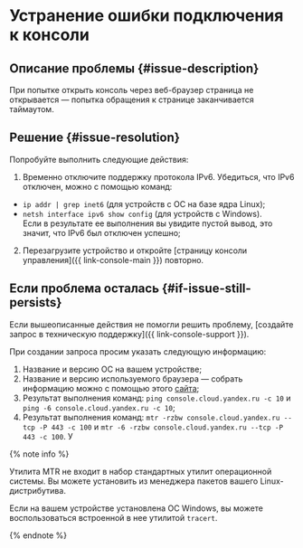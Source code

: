 # Устранение ошибки подключения к консоли


## Описание проблемы {#issue-description}

При попытке открыть консоль через веб-браузер страница не открывается — попытка обращения к странице заканчивается таймаутом.

## Решение {#issue-resolution}

Попробуйте выполнить следующие действия:

1. Временно отключите поддержку протокола IPv6. 
Убедиться, что IPv6 отключен, можно с помощью команд:
  * `ip addr | grep inet6` (для устройств с ОС на базе ядра Linux);
  * `netsh interface ipv6 show config` (для устройств c Windows).  
Если в результате ее выполнения вы увидите пустой вывод, это значит, что IPv6 был отключен успешно;

2. Перезагрузите устройство и откройте [страницу консоли управления]({{ link-console-main }}) повторно.


## Если проблема осталась {#if-issue-still-persists}

Если вышеописанные действия не помогли решить проблему, [создайте запрос в техническую поддержку]({{ link-console-support }}).

При создании запроса просим указать следующую информацию:

1. Название и версию ОС на вашем устройстве;
2. Название и версию используемого браузера — собрать информацию можно с помощью этого [сайта](https://whatmyuseragent.com/);
3. Результат выполнения команд: `ping console.cloud.yandex.ru -c 10` и `ping -6 console.cloud.yandex.ru -c 10`;
4. Результат выполнения команд: `mtr -rzbw console.cloud.yandex.ru --tcp -P 443 -c 100` и `mtr -6 -rzbw console.cloud.yandex.ru --tcp -P 443 -c 100`. У

{% note info %}

Утилита MTR не входит в набор стандартных утилит операционной системы. 
Вы можете установить из менеджера пакетов вашего Linux-дистрибутива.

Если на вашем устройстве установлена ОС Windows, вы можете воспользоваться встроенной в нее утилитой `tracert`.

{% endnote %}